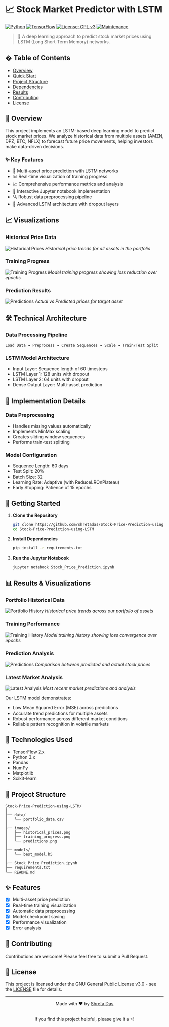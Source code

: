 # 📈 Stock Market Predictor with LSTM

[![Python](https://img.shields.io/badge/Python-3.8%2B-blue)](https://www.python.org/)
[![TensorFlow](https://img.shields.io/badge/TensorFlow-2.0%2B-orange)](https://tensorflow.org/)
[![License: GPL v3](https://img.shields.io/badge/License-GPLv3-blue.svg)](https://www.gnu.org/licenses/gpl-3.0)
[![Maintenance](https://img.shields.io/badge/Maintained%3F-yes-green.svg)](https://github.com/shretadas/Stock-Price-Prediction-using-LSTM/graphs/commit-activity)

> 🚀 A deep learning approach to predict stock market prices using LSTM (Long Short-Term Memory) networks.

## � Table of Contents

- [Overview](#overview)
- [Quick Start](#quick-start)
- [Project Structure](#project-structure)
- [Dependencies](#dependencies)
- [Results](#results)
- [Contributing](#contributing)
- [License](#license)

## 🎯 Overview

This project implements an LSTM-based deep learning model to predict stock market prices. We analyze historical data from multiple assets (AMZN, DPZ, BTC, NFLX) to forecast future price movements, helping investors make data-driven decisions.

### ✨ Key Features

- 🔮 Multi-asset price prediction with LSTM networks
- 📊 Real-time visualization of training progress
- 📈 Comprehensive performance metrics and analysis
- 🧪 Interactive Jupyter notebook implementation
- 🔍 Robust data preprocessing pipeline
- 🤖 Advanced LSTM architecture with dropout layers

## 📈 Visualizations

### Historical Price Data
![Historical Prices](images/historical_prices.png)
*Historical price trends for all assets in the portfolio*

### Training Progress
![Training Progress](images/training_progress.png)
*Model training progress showing loss reduction over epochs*

### Prediction Results
![Predictions](images/predictions.png)
*Actual vs Predicted prices for target asset*

## 🛠️ Technical Architecture

### Data Processing Pipeline
```
Load Data → Preprocess → Create Sequences → Scale → Train/Test Split
```

### LSTM Model Architecture
- Input Layer: Sequence length of 60 timesteps
- LSTM Layer 1: 128 units with dropout
- LSTM Layer 2: 64 units with dropout
- Dense Output Layer: Multi-asset prediction

## 📝 Implementation Details

### Data Preprocessing
- Handles missing values automatically
- Implements MinMax scaling
- Creates sliding window sequences
- Performs train-test splitting

### Model Configuration
- Sequence Length: 60 days
- Test Split: 20%
- Batch Size: 32
- Learning Rate: Adaptive (with ReduceLROnPlateau)
- Early Stopping: Patience of 15 epochs

## 🚀 Getting Started

1. **Clone the Repository**
   ```bash
   git clone https://github.com/shretadas/Stock-Price-Prediction-using-LSTM.git
   cd Stock-Price-Prediction-using-LSTM
   ```

2. **Install Dependencies**
   ```bash
   pip install -r requirements.txt
   ```

3. **Run the Jupyter Notebook**
   ```bash
   jupyter notebook Stock_Price_Prediction.ipynb
   ```

## 📊 Results & Visualizations

### Portfolio Historical Data
![Portfolio History](images/portfolio_history.png)
*Historical price trends across our portfolio of assets*

### Training Performance
![Training History](images/training_history.png)
*Model training history showing loss convergence over epochs*

### Prediction Analysis
![Predictions](images/predictions.png)
*Comparison between predicted and actual stock prices*

### Latest Market Analysis
![Latest Analysis](images/latest_plot.png)
*Most recent market predictions and analysis*

Our LSTM model demonstrates:
- Low Mean Squared Error (MSE) across predictions
- Accurate trend predictions for multiple assets
- Robust performance across different market conditions
- Reliable pattern recognition in volatile markets

## 🔧 Technologies Used

- TensorFlow 2.x
- Python 3.x
- Pandas
- NumPy
- Matplotlib
- Scikit-learn

## 📁 Project Structure

```
Stock-Price-Prediction-using-LSTM/
│
├── data/
│   └── portfolio_data.csv
│
├── images/
│   ├── historical_prices.png
│   ├── training_progress.png
│   └── predictions.png
│
├── models/
│   └── best_model.h5
│
├── Stock_Price_Prediction.ipynb
├── requirements.txt
└── README.md
```

## ✨ Features

- [x] Multi-asset price prediction
- [x] Real-time training visualization
- [x] Automatic data preprocessing
- [x] Model checkpoint saving
- [x] Performance visualization
- [x] Error analysis

## 🤝 Contributing

Contributions are welcome! Please feel free to submit a Pull Request.

## 📄 License

This project is licensed under the GNU General Public License v3.0 - see the [LICENSE](LICENSE) file for details.

---

<div align="center">
  Made with ❤️ by <a href="https://github.com/shretadas">Shreta Das</a>
  <br>
  <br>
  <p>If you find this project helpful, please give it a ⭐!</p>
</div>